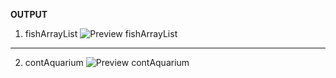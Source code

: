**OUTPUT**

1. fishArrayList
   ![Preview fishArrayList](Modul1/Screenshot_fal.png)
------

2. contAquarium
   ![Preview contAquarium](Modul1/Screenshot_aqua.png)
